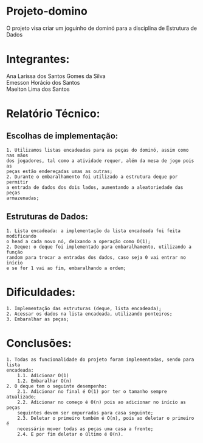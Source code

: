 # Projeto-domino
O projeto visa criar um joguinho de dominó para a disciplina de Estrutura de Dados

# Integrantes:
Ana Larissa dos Santos Gomes da Silva <br>
Emesson Horácio dos Santos <br>
Maelton Lima dos Santos <br>

# Relatório Técnico:

## Escolhas de implementação:

    1. Utilizamos listas encadeadas para as peças do dominó, assim como nas mãos 
    dos jogadores, tal como a atividade requer, além da mesa de jogo pois as 
    peças estão endereçadas umas as outras;
    2. Durante o embaralhamento foi utilizado a estrutura deque por permitir 
    a entrada de dados dos dois lados, aumentando a aleatoriedade das peças 
    armazenadas; 

## Estruturas de Dados:

    1. Lista encadeada: a implementação da lista encadeada foi feita modificando 
    o head a cada novo nó, deixando a operação como O(1);
    2. Deque: o deque foi implementado para embaralhamento, utilizando a função
    random para trocar a entradas dos dados, caso seja 0 vai entrar no início 
    e se for 1 vai ao fim, embaralhando a ordem;

# Dificuldades:

    1. Implementação das estruturas (deque, lista encadeada);
    2. Acessar os dados na lista encadeada, utilizando ponteiros;
    3. Embaralhar as peças;

# Conclusões:

    1. Todas as funcionalidade do projeto foram implementadas, sendo para lista 
    encadeada: 
        1.1. Adicionar O(1) 
        1.2. Embaralhar O(n)
    2. O deque tem o seguinte desempenho: 
        2.1. Adicionar no final é O(1) por ter o tamanho sempre atualizado; 
        2.2. Adicionar no começo é O(n) pois ao adicionar no início as peças 
        seguintes devem ser empurradas para casa seguinte;
        2.3. Deletar o primeiro também é O(n), pois ao deletar o primeiro é
        necessário mover todas as peças uma casa a frente;
        2.4. E por fim deletar o último é O(n).


